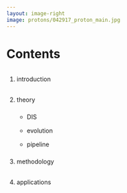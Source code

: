 ```yaml
---
layout: image-right
image: protons/042917_proton_main.jpg
---
```


# Contents

<div style="height: 2rem"/>

1. <Link to="3">introduction</Link>
2. <Link to="5">theory</Link>

    - <Link to="6">DIS</Link>
    - <Link to="12">evolution</Link>
    - <Link to="16">pipeline</Link>

3. <Link to="18">methodology</Link>
4. <Link to="24">applications</Link>

<style>
  li {
    line-height: 3rem !important;
  }
  li li {
    line-height: 2rem !important;
  }
</style>
